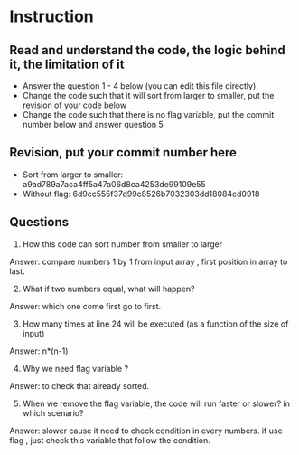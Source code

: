 ﻿# Instruction

## Read and understand the code, the logic behind it, the limitation of it
* Answer the question 1 - 4 below (you can edit this file directly)
* Change the code such that it will sort from larger to smaller, put the revision of your code below
* Change the code such that there is no flag variable, put the commit number below and answer question 5 


## Revision, put your commit number here
* Sort from larger to smaller: a9ad789a7aca4ff5a47a06d8ca4253de99109e55
* Without flag: 6d9cc555f37d99c8526b7032303dd18084cd0918

## Questions
1. How this code can sort number from smaller to larger
 
Answer: compare numbers 1 by 1 from input array , first position in array to last.

2. What if two numbers equal, what will happen? 

Answer: which one come first go to first.

3. How many times at line 24 will be executed (as a function of the size of input) 

Answer: n*(n-1)

4. Why we need flag variable ? 

Answer: to check that already sorted.

5. When we remove the flag variable, the code will run faster or slower? in which scenario? 

Answer: slower cause it need to check condition in every numbers. if use flag , just check this variable that follow the condition.